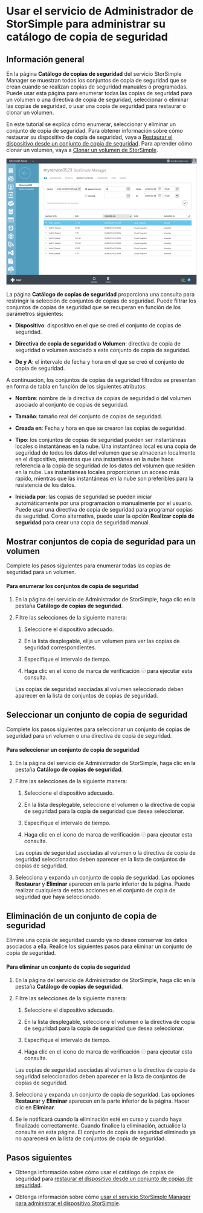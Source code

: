 <properties 
   pageTitle="Administración del catálogo de copias de seguridad de StorSimple | Microsoft Azure"
   description="Explica cómo usar la página del catálogo de copias de seguridad del servicio de Administrador de StorSimple para enumerar, seleccionar y eliminar conjuntos de copias de seguridad de un volumen."
   services="storsimple"
   documentationCenter="NA"
   authors="SharS"
   manager="carmonm"
   editor="" />
<tags 
   ms.service="storsimple"
   ms.devlang="NA"
   ms.topic="article"
   ms.tgt_pltfrm="NA"
   ms.workload="TBD"
   ms.date="12/30/2015"
   ms.author="v-sharos" />

# Usar el servicio de Administrador de StorSimple para administrar su catálogo de copia de seguridad

## Información general

En la página **Catálogo de copias de seguridad** del servicio StorSimple Manager se muestran todos los conjuntos de copia de seguridad que se crean cuando se realizan copias de seguridad manuales o programadas. Puede usar esta página para enumerar todas las copias de seguridad para un volumen o una directiva de copia de seguridad, seleccionar o eliminar las copias de seguridad, o usar una copia de seguridad para restaurar o clonar un volumen.

En este tutorial se explica cómo enumerar, seleccionar y eliminar un conjunto de copia de seguridad. Para obtener información sobre cómo restaurar su dispositivo de copia de seguridad, vaya a [Restaurar el dispositivo desde un conjunto de copia de seguridad](storsimple-restore-from-backup-set.md). Para aprender cómo clonar un volumen, vaya a [Clonar un volumen de StorSimple](storsimple-clone-volume.md).

![Catálogo de copias de seguridad](./media/storsimple-manage-backup-catalog/HCS_BackupCatalog.png)

La página **Catálogo de copias de seguridad** proporciona una consulta para restringir la selección de conjuntos de copias de seguridad. Puede filtrar los conjuntos de copias de seguridad que se recuperan en función de los parámetros siguientes:

- **Dispositivo**: dispositivo en el que se creó el conjunto de copias de seguridad.

- **Directiva de copia de seguridad o Volumen**: directiva de copia de seguridad o volumen asociado a este conjunto de copia de seguridad.

- **De y A**: el intervalo de fecha y hora en el que se creó el conjunto de copia de seguridad.

A continuación, los conjuntos de copias de seguridad filtrados se presentan en forma de tabla en función de los siguientes atributos:

- **Nombre**: nombre de la directiva de copias de seguridad o del volumen asociado al conjunto de copias de seguridad.

- **Tamaño**: tamaño real del conjunto de copias de seguridad.

- **Creada en**: Fecha y hora en que se crearon las copias de seguridad.

- **Tipo**: los conjuntos de copias de seguridad pueden ser instantáneas locales o instantáneas en la nube. Una instantánea local es una copia de seguridad de todos los datos del volumen que se almacenan localmente en el dispositivo, mientras que una instantánea en la nube hace referencia a la copia de seguridad de los datos del volumen que residen en la nube. Las instantáneas locales proporcionan un acceso más rápido, mientras que las instantáneas en la nube son preferibles para la resistencia de los datos.

- **Iniciada por**: las copias de seguridad se pueden iniciar automáticamente por una programación o manualmente por el usuario. Puede usar una directiva de copia de seguridad para programar copias de seguridad. Como alternativa, puede usar la opción **Realizar copia de seguridad** para crear una copia de seguridad manual.

## Mostrar conjuntos de copia de seguridad para un volumen
 
Complete los pasos siguientes para enumerar todas las copias de seguridad para un volumen.

#### Para enumerar los conjuntos de copia de seguridad

1. En la página del servicio de Administrador de StorSimple, haga clic en la pestaña **Catálogo de copias de seguridad**.

2. Filtre las selecciones de la siguiente manera:

    1. Seleccione el dispositivo adecuado.

    2. En la lista desplegable, elija un volumen para ver las copias de seguridad correspondientes.

    3. Especifique el intervalo de tiempo.

    4. Haga clic en el icono de marca de verificación ![Icono de marca de verificación](./media/storsimple-manage-backup-catalog/HCS_CheckIcon.png) para ejecutar esta consulta.
 
    Las copias de seguridad asociadas al volumen seleccionado deben aparecer en la lista de conjuntos de copias de seguridad.

## Seleccionar un conjunto de copia de seguridad

Complete los pasos siguientes para seleccionar un conjunto de copias de seguridad para un volumen o una directiva de copia de seguridad.

#### Para seleccionar un conjunto de copia de seguridad

1. En la página del servicio de Administrador de StorSimple, haga clic en la pestaña **Catálogo de copias de seguridad**.

2. Filtre las selecciones de la siguiente manera:

    1. Seleccione el dispositivo adecuado.

    2. En la lista desplegable, seleccione el volumen o la directiva de copia de seguridad para la copia de seguridad que desea seleccionar.

    3. Especifique el intervalo de tiempo.

    4. Haga clic en el icono de marca de verificación ![Icono de marca de verificación](./media/storsimple-manage-backup-catalog/HCS_CheckIcon.png) para ejecutar esta consulta.

    Las copias de seguridad asociadas al volumen o la directiva de copia de seguridad seleccionados deben aparecer en la lista de conjuntos de copias de seguridad.

3. Selecciona y expanda un conjunto de copia de seguridad. Las opciones **Restaurar** y **Eliminar** aparecen en la parte inferior de la página. Puede realizar cualquiera de estas acciones en el conjunto de copia de seguridad que haya seleccionado.

## Eliminación de un conjunto de copia de seguridad

Elimine una copia de seguridad cuando ya no desee conservar los datos asociados a ella. Realice los siguientes pasos para eliminar un conjunto de copia de seguridad.

#### Para eliminar un conjunto de copia de seguridad

1. En la página del servicio de Administrador de StorSimple, haga clic en la pestaña **Catálogo de copias de seguridad**.

2. Filtre las selecciones de la siguiente manera:

    1. Seleccione el dispositivo adecuado.

    2. En la lista desplegable, seleccione el volumen o la directiva de copia de seguridad para la copia de seguridad que desea seleccionar.

    3. Especifique el intervalo de tiempo.

    4. Haga clic en el icono de marca de verificación ![Icono de marca de verificación](./media/storsimple-manage-backup-catalog/HCS_CheckIcon.png) para ejecutar esta consulta.

    Las copias de seguridad asociadas al volumen o la directiva de copia de seguridad seleccionados deben aparecer en la lista de conjuntos de copias de seguridad.

3. Selecciona y expanda un conjunto de copia de seguridad. Las opciones **Restaurar** y **Eliminar** aparecen en la parte inferior de la página. Hacer clic en **Eliminar**.

4. Se le notificará cuando la eliminación esté en curso y cuando haya finalizado correctamente. Cuando finalice la eliminación, actualice la consulta en esta página. El conjunto de copia de seguridad eliminado ya no aparecerá en la lista de conjuntos de copia de seguridad.

## Pasos siguientes

- Obtenga información sobre cómo usar el catálogo de copias de seguridad para [ restaurar el dispositivo desde un conjunto de copias de seguridad](storsimple-restore-from-backup-set.md).

- Obtenga información sobre cómo [usar el servicio StorSimple Manager para administrar el dispositivo StorSimple](storsimple-manager-service-administration.md).

<!---HONumber=AcomDC_0107_2016-->